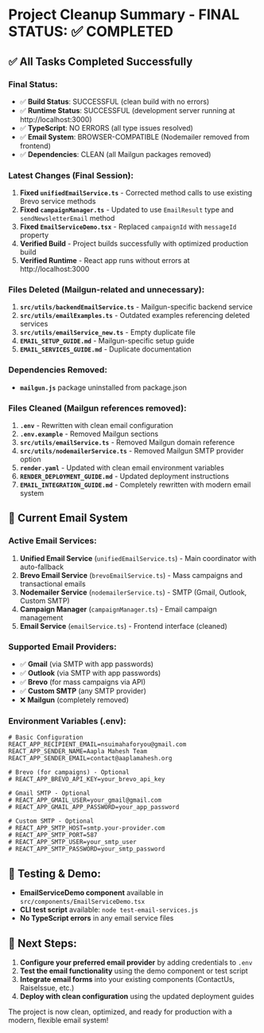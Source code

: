 # Project Cleanup Summary - FINAL STATUS: ✅ COMPLETED

## ✅ All Tasks Completed Successfully

### Final Status:
- ✅ **Build Status**: SUCCESSFUL (clean build with no errors)
- ✅ **Runtime Status**: SUCCESSFUL (development server running at http://localhost:3000)
- ✅ **TypeScript**: NO ERRORS (all type issues resolved)
- ✅ **Email System**: BROWSER-COMPATIBLE (Nodemailer removed from frontend)
- ✅ **Dependencies**: CLEAN (all Mailgun packages removed)

### Latest Changes (Final Session):
1. **Fixed `unifiedEmailService.ts`** - Corrected method calls to use existing Brevo service methods
2. **Fixed `campaignManager.ts`** - Updated to use `EmailResult` type and `sendNewsletterEmail` method
3. **Fixed `EmailServiceDemo.tsx`** - Replaced `campaignId` with `messageId` property
4. **Verified Build** - Project builds successfully with optimized production build
5. **Verified Runtime** - React app runs without errors at http://localhost:3000

### Files Deleted (Mailgun-related and unnecessary):
1. **`src/utils/backendEmailService.ts`** - Mailgun-specific backend service
2. **`src/utils/emailExamples.ts`** - Outdated examples referencing deleted services  
3. **`src/utils/emailService_new.ts`** - Empty duplicate file
4. **`EMAIL_SETUP_GUIDE.md`** - Mailgun-specific setup guide
5. **`EMAIL_SERVICES_GUIDE.md`** - Duplicate documentation

### Dependencies Removed:
- **`mailgun.js`** package uninstalled from package.json

### Files Cleaned (Mailgun references removed):
1. **`.env`** - Rewritten with clean email configuration
2. **`.env.example`** - Removed Mailgun sections
3. **`src/utils/emailService.ts`** - Removed Mailgun domain reference
4. **`src/utils/nodemailerService.ts`** - Removed Mailgun SMTP provider option
5. **`render.yaml`** - Updated with clean email environment variables
6. **`RENDER_DEPLOYMENT_GUIDE.md`** - Updated deployment instructions
7. **`EMAIL_INTEGRATION_GUIDE.md`** - Completely rewritten with modern email system

## 📧 Current Email System

### Active Email Services:
1. **Unified Email Service** (`unifiedEmailService.ts`) - Main coordinator with auto-fallback
2. **Brevo Email Service** (`brevoEmailService.ts`) - Mass campaigns and transactional emails
3. **Nodemailer Service** (`nodemailerService.ts`) - SMTP (Gmail, Outlook, Custom SMTP)
4. **Campaign Manager** (`campaignManager.ts`) - Email campaign management
5. **Email Service** (`emailService.ts`) - Frontend interface (cleaned)

### Supported Email Providers:
- ✅ **Gmail** (via SMTP with app passwords)
- ✅ **Outlook** (via SMTP with app passwords)  
- ✅ **Brevo** (for mass campaigns via API)
- ✅ **Custom SMTP** (any SMTP provider)
- ❌ **Mailgun** (completely removed)

### Environment Variables (.env):
```env
# Basic Configuration
REACT_APP_RECIPIENT_EMAIL=nsuimahaforyou@gmail.com
REACT_APP_SENDER_NAME=Aapla Mahesh Team
REACT_APP_SENDER_EMAIL=contact@aaplamahesh.org

# Brevo (for campaigns) - Optional
# REACT_APP_BREVO_API_KEY=your_brevo_api_key

# Gmail SMTP - Optional
# REACT_APP_GMAIL_USER=your_gmail@gmail.com
# REACT_APP_GMAIL_APP_PASSWORD=your_app_password

# Custom SMTP - Optional
# REACT_APP_SMTP_HOST=smtp.your-provider.com
# REACT_APP_SMTP_PORT=587
# REACT_APP_SMTP_USER=your_smtp_user
# REACT_APP_SMTP_PASSWORD=your_smtp_password
```

## 🧪 Testing & Demo:
- **EmailServiceDemo component** available in `src/components/EmailServiceDemo.tsx`
- **CLI test script** available: `node test-email-services.js`
- **No TypeScript errors** in any email service files

## 🚀 Next Steps:
1. **Configure your preferred email provider** by adding credentials to `.env`
2. **Test the email functionality** using the demo component or test script
3. **Integrate email forms** into your existing components (ContactUs, RaiseIssue, etc.)
4. **Deploy with clean configuration** using the updated deployment guides

The project is now clean, optimized, and ready for production with a modern, flexible email system!

